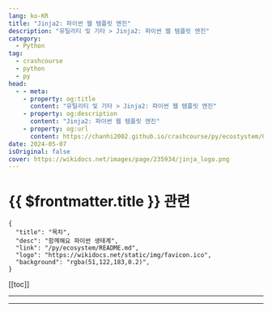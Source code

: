 ```yaml
---
lang: ko-KR
title: "Jinja2: 파이썬 웹 템플릿 엔진"
description: "유틸리티 및 기타 > Jinja2: 파이썬 웹 템플릿 엔진"
category:
  - Python
tag: 
  - crashcourse
  - python
  - py
head:
  - - meta:
    - property: og:title
      content: "유틸리티 및 기타 > Jinja2: 파이썬 웹 템플릿 엔진"
    - property: og:description
      content: "Jinja2: 파이썬 웹 템플릿 엔진"
    - property: og:url
      content: https://chanhi2002.github.io/crashcourse/py/ecostystem/06/util/werkzeug.html
date: 2024-05-07
isOriginal: false
cover: https://wikidocs.net/images/page/235934/jinja_logo.png
---
```


# {{ $frontmatter.title }} 관련

```component VPCard
{
  "title": "목차",
  "desc": "함께해요 파이썬 생태계",
  "link": "/py/ecosystem/README.md",
  "logo": "https://wikidocs.net/static/img/favicon.ico",
  "background": "rgba(51,122,183,0.2)",
}
```

[[toc]]

---

<SiteInfo
  name="Jinja2: 파이썬 웹 템플릿 엔진 | WikiDocs"
  desc="함께해요 파이썬 생태계"
  url="https://wikidocs.net/235934"
  logo="https://wikidocs.net/static/img/favicon.ico"
  preview="https://wikidocs.net/images/page/235934/jinja_logo.png"/>

<!-- TODO: 작성 -->

---

<TagLinks />